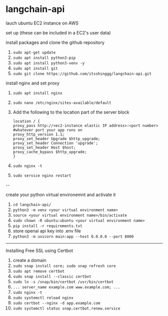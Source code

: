 # langchain-api

lauch ubuntu EC2 instance on AWS

set up (these can be included in a EC2's user data)

install packages and clone the github repository

1. `sudo apt-get update`
2. `sudo apt install python3-pip`
3. `sudo apt install python3-venv -y`
4. `sudo apt install git`
5. `sudo git clone https://github.com/itsshinggg/langchain-api.git`

install nginx and set proxy

1. `sudo apt install nginx`
2. `sudo nano /etc/nginx/sites-available/default`
3. Add the following to the location part of the server block

   ```
   location / {
   proxy_pass http://<ec2-instance elastic IP address>:<port number> #whatever port your app runs on
   proxy_http_version 1.1;
   proxy_set_header Upgrade $http_upgrade;
   proxy_set_header Connection 'upgrade';
   proxy_set_header Host $host;
   proxy_cache_bypass $http_upgrade;
   }
   ```

4. `sudo nginx -t`
5. `sudo service nginx restart`

--

create your python virtual environemnt and activate it

1. `cd langchain-api/`
2. `python3 -m venv <your virtual environment name>`
3. `source <your virtual environment name>/bin/activate`
4. `sudo chown -R ubuntu:ubuntu <your virtual environment name>`
5. `pip install -r requirements.txt`
6. store openai api key into .env file
7. `python3 -m uvicorn main:app --host 0.0.0.0 --port 8000`

---

Installing Free SSL using Certbot

1. create a domain
2. `sudo snap install core; sudo snap refresh core`
3. `sudo apt remove certbot`
4. `sudo snap install --classic certbot`
5. `sudo ln -s /snap/bin/certbot /usr/bin/certbot`
6. `...
server_name example.com www.example.com;
...`
7. `sudo nginx -t`
8. `sudo systemctl reload nginx`
9. `sudo certbot --nginx -d app.example.com `
10. `sudo systemctl status snap.certbot.renew.service`
